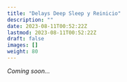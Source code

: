 ```yaml
---
title: "Delays Deep Sleep y Reinicio"
description: ""
date: 2023-08-11T00:52:22Z
lastmod: 2023-08-11T00:52:22Z
draft: false
images: []
weight: 80
---
```


_Coming soon..._
